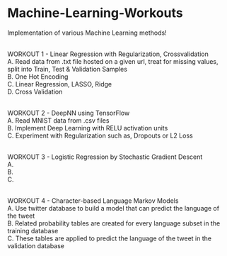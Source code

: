 # Machine-Learning-Workouts
Implementation of various Machine Learning methods!

<br /> WORKOUT 1 - Linear Regression with Regularization, Crossvalidation
<br /> A. Read data from .txt file hosted on a given url, treat for missing values, split into Train, Test & Validation Samples
<br /> B. One Hot Encoding
<br /> C. Linear Regression, LASSO, Ridge
<br /> D. Cross Validation


<br /> WORKOUT 2 - DeepNN using TensorFlow
<br /> A. Read MNIST data from .csv files
<br /> B. Implement Deep Learning with RELU activation units
<br /> C. Experiment with Regularization such as, Dropouts or L2 Loss


<br /> WORKOUT 3 - Logistic Regression by Stochastic Gradient Descent
<br /> A. 
<br /> B. 
<br /> C. 


<br /> WORKOUT 4 - Character-based Language Markov Models
<br /> A. Use twitter database to build a model that can predict the language of the tweet
<br /> B. Related probability tables are created for every language subset in the training database
<br /> C. These tables are applied to predict the language of the tweet in the validation database
